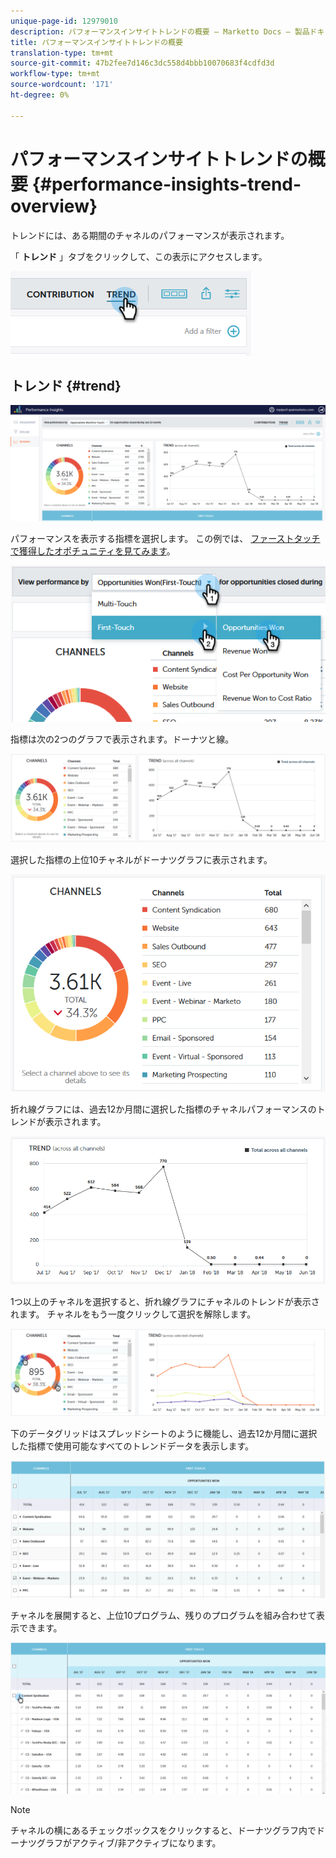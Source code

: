```yaml
---
unique-page-id: 12979010
description: パフォーマンスインサイトトレンドの概要 — Marketto Docs — 製品ドキュメント
title: パフォーマンスインサイトトレンドの概要
translation-type: tm+mt
source-git-commit: 47b2fee7d146c3dc558d4bbb10070683f4cdfd3d
workflow-type: tm+mt
source-wordcount: '171'
ht-degree: 0%

---
```



# パフォーマンスインサイトトレンドの概要 {#performance-insights-trend-overview}

トレンドには、ある期間のチャネルのパフォーマンスが表示されます。

「 **トレンド** 」タブをクリックして、この表示にアクセスします。

![](assets/1.png)

## トレンド {#trend}

![](assets/2-1.png)

パフォーマンスを表示する指標を選択します。 この例では、 [ファーストタッチで獲得したオポチュニティを見てみます](http://docs.marketo.com/display/DOCS/Understanding+Attribution)。

![](assets/3-2.png)

指標は次の2つのグラフで表示されます。ドーナツと線。

![](assets/4-1.png)

選択した指標の上位10チャネルがドーナツグラフに表示されます。

![](assets/5-2.png)

折れ線グラフには、過去12か月間に選択した指標のチャネルパフォーマンスのトレンドが表示されます。

![](assets/6-1.png)

1つ以上のチャネルを選択すると、折れ線グラフにチャネルのトレンドが表示されます。 チャネルをもう一度クリックして選択を解除します。

![](assets/7.png)

下のデータグリッドはスプレッドシートのように機能し、過去12か月間に選択した指標で使用可能なすべてのトレンドデータを表示します。

![](assets/8.png)

チャネルを展開すると、上位10プログラム、残りのプログラムを組み合わせて表示できます。

![](assets/9-1.png)

>[!NOTE]
>
>チャネルの横にあるチェックボックスをクリックすると、ドーナツグラフ内でドーナツグラフがアクティブ/非アクティブになります。

